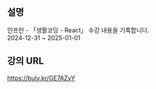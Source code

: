 ## 설명
인프런 - 「생활코딩 - React」 수강 내용을 기록합니다. </br>
2024-12-31 ~ 2025-01-01 

## 강의 URL
https://buly.kr/GE7AZyY
